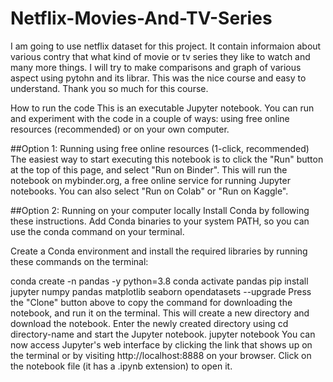 # Netflix-Movies-And-TV-Series
I am going to use netflix dataset for this project. It contain informaion about various contry that what kind of movie or tv series they like to watch and many more things. I will try to make comparisons and graph of various aspect using pytohn and its librar. This was the nice course and easy to understand. Thank you so much for this course.

How to run the code
This is an executable Jupyter notebook. You can run and experiment with the code in a couple of ways: using free online resources (recommended) or on your own computer.

##Option 1: Running using free online resources (1-click, recommended)
The easiest way to start executing this notebook is to click the "Run" button at the top of this page, and select "Run on Binder". This will run the notebook on mybinder.org, a free online service for running Jupyter notebooks. You can also select "Run on Colab" or "Run on Kaggle".

##Option 2: Running on your computer locally
Install Conda by following these instructions. Add Conda binaries to your system PATH, so you can use the conda command on your terminal.

Create a Conda environment and install the required libraries by running these commands on the terminal:

conda create -n pandas -y python=3.8 
conda activate pandas
pip install jupyter numpy pandas matplotlib seaborn opendatasets --upgrade
Press the "Clone" button above to copy the command for downloading the notebook, and run it on the terminal. This will create a new directory and download the notebook.
Enter the newly created directory using cd directory-name and start the Jupyter notebook.
jupyter notebook
You can now access Jupyter's web interface by clicking the link that shows up on the terminal or by visiting http://localhost:8888 on your browser. Click on the notebook file (it has a .ipynb extension) to open it.
